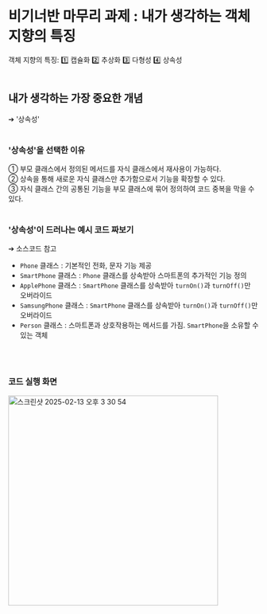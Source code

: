 # 비기너반 마무리 과제 : 내가 생각하는 객체 지향의 특징
객체 지향의 특징: 1️⃣ 캡슐화 2️⃣ 추상화 3️⃣ 다형성 4️⃣ 상속성
</br>
</br>

## 내가 생각하는 가장 중요한 개념
 ➔ '상속성'
</br>
</br>

### '상속성'을 선택한 이유
① 부모 클래스에서 정의된 메서드를 자식 클래스에서 재사용이 가능하다.</br>
② 상속을 통해 새로운 자식 클래스만 추가함으로서 기능을 확장할 수 있다.</br>
③ 자식 클래스 간의 공통된 기능을 부모 클래스에 묶어 정의하여 코드 중복을 막을 수 있다.
</br>
</br>

### '상속성'이 드러나는 예시 코드 짜보기
➔ 소스코드 참고
- ```Phone``` 클래스 : 기본적인 전화, 문자 기능 제공
- ```SmartPhone``` 클래스 : ```Phone``` 클래스를 상속받아 스마트폰의 추가적인 기능 정의
- ```ApplePhone``` 클래스 : ```SmartPhone``` 클래스를 상속받아 ```turnOn()```과 ```turnOff()```만 오버라이드
- ```SamsungPhone``` 클래스 : ```SmartPhone``` 클래스를 상속받아 ```turnOn()```과 ```turnOff()```만 오버라이드
- ```Person``` 클래스 : 스마트폰과 상호작용하는 메서드를 가짐. ```SmartPhone```을 소유할 수 있는 객체

</br>
</br>

### 코드 실행 화면
<img width="422" alt="스크린샷 2025-02-13 오후 3 30 54" src="https://github.com/user-attachments/assets/90ff5cd1-d0dd-4bc6-8c57-e943b1ad3e79" />

